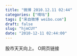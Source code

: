 ```yaml
---
title: "微博 2010.12.11 02:44"
categories: ["嘀咕"]
tags: ["来自微博 weibo.com"]
draft: false
slug: "hjmCUY"
date: "2010-12-11 02:44:00"
---
```


<p>股市天天向上。 O网页链接 ​​​​</p>
